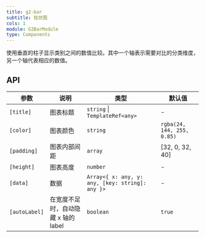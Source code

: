 ```yaml
---
title: g2-bar
subtitle: 柱状图
cols: 1
module: G2BarModule
type: Components
---
```


使用垂直的柱子显示类别之间的数值比较。其中一个轴表示需要对比的分类维度，另一个轴代表相应的数值。

## API

| 参数      | 说明                                      | 类型         | 默认值 |
|----------|------------------------------------------|-------------|-------|
| `[title]` | 图表标题 | `string` \| `TemplateRef<any>` | - |
| `[color]` | 图表颜色 | `string` | `rgba(24, 144, 255, 0.85)` |
| `[padding]` | 图表内部间距 | `array` | \[32, 0, 32, 40\] |
| `[height]` | 图表高度 | `number` | - |
| `[data]` | 数据 | `Array<{ x: any, y: any, [key: string]: any }>` | - |
| `[autoLabel]` | 在宽度不足时，自动隐藏 x 轴的 label | `boolean` | `true` |
